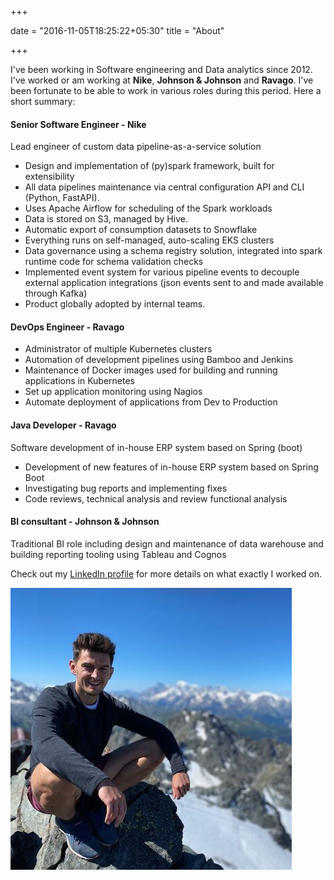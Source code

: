 +++

date = "2016-11-05T18:25:22+05:30"
title = "About"

+++

I've been working in Software engineering and Data analytics since 2012. I've worked or am working at **Nike**, **Johnson & Johnson** and **Ravago**. I've been fortunate to be able to work in various roles during this period. Here a short summary:

#### Senior Software Engineer - Nike


Lead engineer of custom data pipeline-as-a-service solution 

* Design and implementation of (py)spark framework, built for extensibility
* All data pipelines maintenance via central configuration API and CLI (Python, FastAPI).
* Uses Apache Airflow for scheduling of the Spark workloads
* Data is stored on S3, managed by Hive.
* Automatic export of consumption datasets to Snowflake
* Everything runs on self-managed, auto-scaling EKS clusters
* Data governance using a schema registry solution, integrated into spark runtime code for schema validation checks
* Implemented event system for various pipeline events to decouple external application integrations (json events sent to and made available through Kafka)
* Product globally adopted by internal teams.

#### DevOps Engineer - Ravago

* Administrator of multiple Kubernetes clusters
* Automation of development pipelines using Bamboo and
Jenkins
* Maintenance of Docker images used for building and running
applications in Kubernetes
* Set up application monitoring using Nagios
* Automate deployment of applications from Dev to Production

#### Java Developer - Ravago

Software development of in-house ERP system based on Spring (boot)

* Development of new features of in-house ERP system based
on Spring Boot
* Investigating bug reports and implementing fixes
* Code reviews, technical analysis and review functional analysis

#### BI consultant - Johnson & Johnson

Traditional BI role including design and maintenance of data warehouse and building reporting tooling using Tableau and Cognos


Check out my [LinkedIn profile](https://www.linkedin.com/in/sven-hofstede-864a9656/) for more details on what exactly I worked on.

![about](/img/about/about.jpeg)
